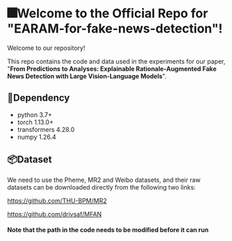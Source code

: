 # 🎆Welcome to the Official Repo for "EARAM-for-fake-news-detection"! 
Welcome to our repository!

This repo contains the code and data used in the experiments for our paper, "**From Predictions to Analyses: Explainable Rationale-Augmented Fake News Detection with Large Vision-Language Models**".



## 🔧Dependency
+ python 3.7+
+ torch 1.13.0+
+ transformers 4.28.0
+ numpy 1.26.4


## 📦Dataset
We need to use the Pheme, MR2 and Weibo datasets, and their raw datasets can be downloaded directly from the following two links:

https://github.com/THU-BPM/MR2

https://github.com/drivsaf/MFAN

#### Note that the path in the code needs to be modified before it can run


